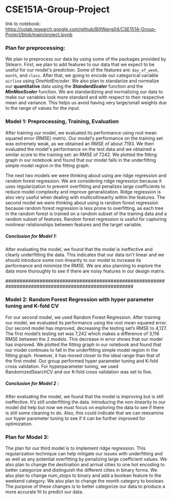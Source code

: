 # CSE151A-Group-Project

link to notebook: https://colab.research.google.com/github/BillWang04/CSE151A-Group-Project/blob/main/project.ipynb

### Plan for preprocessing:

We plan to preprocess our data by using some of the packages provided by Sklearn. First, we plan to add features to our data that we expect to be useful for our model's prediction. Some of the features are: `day_of_week`, `month`, and `class`. After that, we going to encode our categorical variable `airline` using *OneHotEncoder*. We also plan to standarize and normalize our **quantitative** data using the ***StandardScaler*** function and the ***MinMaxScaler*** function. We are standardizing and normalizing our data to make our variables look more standard and with respect to their respective mean and variance. This helps us avoid having very large/small weights due to the range of values for the input.


### Model 1: Preprocessing, Training, Evaluation

After training our model, we evaluated its performance using root mean squared error (RMSE) metric. Our model's performance on the training set was extremely weak, as we obtained an RMSE of about 7193. We then evaluated the model's performance on the test data and we obtained a similar score to the training set: an RMSE of 7242. We plotted the fitting graph in our notebook and found that our model falls in the underfitting simple model region in the fitting graph.

The next two models we were thinking about using are ridge regression and random forest regression. We are considering ridge regression because it uses regularization to prevent overfitting and penalizes large coefficients to reduce model complexity and improve generalization. Ridge regression is also very useful when dealing with multicollinearity within the features. The second model we were thinking about using is random forest regression because random forest regression is less prone to overfitting, as each tree in the random forest is trained on a random subset of the training data and a random subset of features. Random forest regression is useful for capturing nonlinear relationships between features and the target variable.

##### Conclusion for Model 1:

After evaluating the model, we found that the model is ineffective and clearly underfitting the data. This indicates that our data isn't linear and we should introduce some non-linearity to our model to increase its performance and minimize the RMSE. We are also planning to explore the data more thoroughly to see if there are noisy features in our design matrix.

#####################################################################################################

### Model 2: Random Forest Regression with hyper parameter tuning and K-fold CV 
For our second model, we used Random Forest Regression. After training our model, we evaluated its performance using the root mean squared error. Our second model has improved, decreasing the testing set’s RMSE to 4,127. The first model’s testing set was 7,242 which makes a difference of 3,116 RMSE between the 2 models. This decrease in error shows that our model has improved. We plotted the fitting graph in our notebook and found that our model continues to fall in the underfitting simple model region in the fitting graph. However, it has moved closer to the ideal range than that of the first model. 
Our group performed hyper parameter tuning and K-fold cross validation. For hyperparameter tuning, we used RandomizedSearchCV and our K-fold cross validation was set to five. 

##### Conclusion for Model 2 :

After evaluating the model, we found that the model is improving but is still ineffective. It’s still underfitting the data. Introducing the non-linearity to our model did help but now we must focus on exploring the data to see if there is still some cleaning to do. Also, this could indicate that we can reexamine our hyper parameter tuning to see if it can be further improved for optimization. 

### Plan for Model 3:

The plan for our third model is to implement ridge regression. This regularization technique can help mitigate our issues with underfitting and as well as any potential overfitting by penalizing large coefficient values. We also plan to change the destination and arrival cities to one hot encoding to better categorize and distinguish the different cities in binary forms. We also plan to change num_stops to binary and add a boolean feature to the weekend category. We also plan to change the month category to boolean. The purpose of these changes is to better categorize our data to produce a more accurate fit to predict our data.

